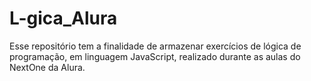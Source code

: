 # L-gica_Alura
Esse repositório tem a finalidade de armazenar exercícios de lógica de programação, em linguagem JavaScript, realizado durante as aulas do NextOne da Alura. 
